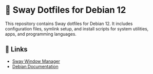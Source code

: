 # 🎯 Sway Dotfiles for Debian 12

This repository contains Sway dotfiles for Debian 12. It includes configuration
files, symlink setup, and install scripts for system utilities, apps, and 
programming languages.

## 🔗 Links

- [Sway Window Manager](https://github.com/swaywm/sway)
- [Debian Documentation](https://www.debian.org/doc/)
